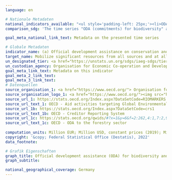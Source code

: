 ```yaml
---
language: en    

# Nationale Metadaten    
national_indicators_available: "<ul style='padding-left: 25px;'><li>ODA (commitments) for biodiversity</li> <li> ODA (gross disbursements) for biodiversity</li> <li> ODA (gross disbursements) to the forestry sector</li></ul>"    
comparison_sdg: 'The time series "ODA (commitments) for biodiversity" and "ODA (gross disbursements) for biodiversity" are compliant with the global metadata. The time series "ODA (gross disbursements) to the forestry sector" provides additional information.'    

goal_meta_national_link_text: Metadata on the presented time series    

# Globale Metadaten    
indicator_name: (a) Official development assistance on conservation and sustainable use of biodiversity; and (b) revenue generated and finance mobilized from biodiversity-relevant economic instruments    
target_name: Mobilize significant resources from all sources and at all levels to finance sustainable forest management and provide adequate incentives to developing countries to advance such management, including for conservation and reforestation    
un_designated_tier: <a href="https://unstats.un.org/sdgs/iaeg-sdgs/tier-classification/" title="Click here for more information on the UN tier classification."  target="_blank">Tier I</a>    
un_custodian_agency: Organisation for Economic Co-operation and Development (OECD)<br>United Nations Environment Programme (UNEP)<br>World Bank (WB)    
goal_meta_link_text: Metadata on this indicator    
goal_meta_2_link_text:     
goal_meta_3_link_text:         
# Datenquellen
source_organisation_1: <a href="https://www.oecd.org/"> Organisation for Economic Co-operation and Development (OECD) </a>
source_organisation_logo_1: <a href="https://www.oecd.org/"><img src="https://g205sdgs.github.io/sdg-indicators/public/OrgImgEn/oecd.png" alt="Logo oecd" style="height:60px; width:148px"/></a>
source_url_1: https://stats.oecd.org/Index.aspx?DataSetCode=RIOMARKERS
source_url_text_1: OECD - Aid activities targeting Global Environmental Objectives
source_url_1b: https://stats.oecd.org/Index.aspx?DataSetCode=crs1
source_url_text_1b: OECD - Creditor Reporting System
source_url_1c: https://stats.oecd.org/qwids/#?x=1&y=6&f=2:262,4:1,7:2,9:85,3:269,5:3,8:85&q=2:262+4:1+7:2+9:85+3:51,269,278,196+5:3+8:85+1:10+6:2010,2011,2012,2013,2014,2015,2016,2017,2018,2019,2020
source_url_text_1c: OECD - ODA to the forestry sector
    
computation_units: Million EUR; Million USD, constant prices (2019); Million USD, constant prices (2020)    
copyright: '&copy; Federal Statistical Office (Destatis), 2022'    
data_footnote:     

# Grafik Eigenschaften    
graph_title: Official development assistance (ODA) for biodiversity and to the forestry sector
graph_subtitle:     

national_geographical_coverage: Germany    
---
```


<span></span>